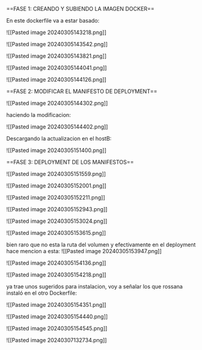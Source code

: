 
==FASE 1: CREANDO Y SUBIENDO LA IMAGEN DOCKER==

En este dockerfile va a estar basado:

![[Pasted image 20240305143218.png]]

![[Pasted image 20240305143542.png]]

![[Pasted image 20240305143821.png]]

![[Pasted image 20240305144041.png]]

![[Pasted image 20240305144126.png]]

==FASE 2: MODIFICAR EL MANIFESTO DE DEPLOYMENT==


![[Pasted image 20240305144302.png]]

haciendo la modificacion:

![[Pasted image 20240305144402.png]]


Descargando la actualizacion en el hostB:

![[Pasted image 20240305151400.png]]


==FASE 3: DEPLOYMENT DE LOS MANIFESTOS==


![[Pasted image 20240305151559.png]]

![[Pasted image 20240305152001.png]]

![[Pasted image 20240305152211.png]]

![[Pasted image 20240305152943.png]]


![[Pasted image 20240305153024.png]]

![[Pasted image 20240305153615.png]]

bien raro que no esta la ruta del volumen y efectivamente en el deployment hace mencion a esta:
![[Pasted image 20240305153947.png]]

![[Pasted image 20240305154136.png]]

![[Pasted image 20240305154218.png]]

ya trae unos sugeridos para instalacion, voy a señalar los que rossana instaló en el otro Dockerfile:

![[Pasted image 20240305154351.png]]

![[Pasted image 20240305154440.png]]

![[Pasted image 20240305154545.png]]

![[Pasted image 20240307132734.png]]

